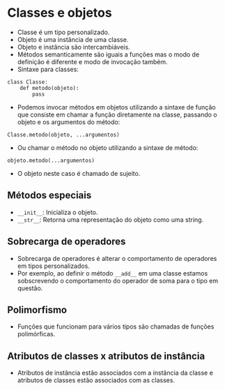 # Classes e objetos

- Classe é um tipo personalizado.
- Objeto é uma instância de uma classe.
- Objeto e instância são intercambiáveis.
- Métodos semanticamente são iguais a funções mas o modo de definição é diferente e modo de invocação também.
- Sintaxe para classes:
```
class Classe:
    def metodo(objeto):
        pass
```
- Podemos invocar métodos em objetos utilizando a sintaxe de função que consiste em chamar a função diretamente na classe, passando o objeto e os argumentos do método:
```
Classe.metodo(objeto, ...argumentos)
```
- Ou chamar o método no objeto utilizando a sintaxe de método:
```
objeto.metodo(...argumentos)
```
- O objeto neste caso é chamado de sujeito.

## Métodos especiais
- `__init__`: Inicializa o objeto.
- `__str__`: Retorna uma representação do objeto como uma string.

## Sobrecarga de operadores
- Sobrecarga de operadores é alterar o comportamento de operadores em tipos personalizados.
- Por exemplo, ao definir o método `__add__` em uma classe estamos sobscrevendo o comportamento do operador de soma para o tipo em questão.

## Polimorfismo
- Funções que funcionam para vários tipos são chamadas de funções polimórficas.

## Atributos de classes x atributos de instância
- Atributos de instância estão associados com a instância da classe e atributos de classes estão associados com as classes.